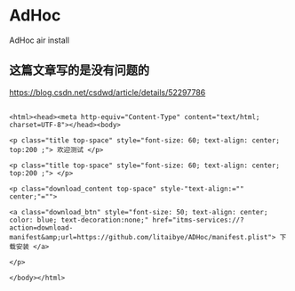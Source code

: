 # AdHoc
AdHoc air install

## 这篇文章写的是没有问题的
https://blog.csdn.net/csdwd/article/details/52297786

##
```
<html><head><meta http-equiv="Content-Type" content="text/html; charset=UTF-8"></head><body>

<p class="title top-space" style="font-size: 60; text-align: center; top:200 ;"> 欢迎测试 </p>

<p class="title top-space" style="font-size: 60; text-align: center; top:200 ;"> </p>

<p class="download_content top-space" style-"text-align:="" center;"="">

<a class="download_btn" style="font-size: 50; text-align: center; color: blue; text-decoration:none;" href="itms-services://?action=download-manifest&amp;url=https://github.com/litaibye/ADHoc/manifest.plist"> 下载安装 </a>

</p>

</body></html>


```
